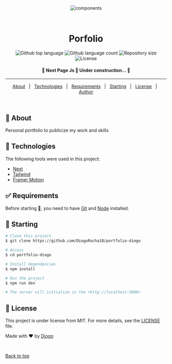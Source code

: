 <div align="center" id="top"> 
  <img src="./.github/app.gif" alt="components" />

&#xa0;

</div>

<h1 align="center">Porfolio</h1>

<p align="center">
  <img alt="Github top language" src="https://img.shields.io/github/languages/top/DiogoRocha10/portfolio-diogo?color=56BEB8">

  <img alt="Github language count" src="https://img.shields.io/github/languages/count/DiogoRocha10/portfolio-diogo?color=56BEB8">

  <img alt="Repository size" src="https://img.shields.io/github/repo-size/DiogoRocha10/portfolio-diogo?color=56BEB8">

  <img alt="License" src="https://img.shields.io/github/license/DiogoRocha10/portfolio-diogo?color=56BEB8">

</p>

<Status>

<h4 align="center">
	🚧  Next Page Js 🚀 Under construction...  🚧
</h4>

<hr>

<p align="center">
  <a href="#dart-about">About</a> &#xa0; | &#xa0; 
  <a href="#rocket-technologies">Technologies</a> &#xa0; | &#xa0;
  <a href="#white_check_mark-requirements">Requirements</a> &#xa0; | &#xa0;
  <a href="#checkered_flag-starting">Starting</a> &#xa0; | &#xa0;
  <a href="#memo-license">License</a> &#xa0; | &#xa0;
  <a href="https://github.com/DiogoRocha10" target="_blank">Author</a>
</p>

<br>

## :dart: About

Personal portfolio to publicize my work and skills

## :rocket: Technologies

The following tools were used in this project:

- [Next](https://nextjs.org/)
- [Tailwind](https://tailwindcss.com/)
- [Framer Motion](https://www.framer.com/docs/introduction/)

## :white_check_mark: Requirements

Before starting :checkered_flag:, you need to have [Git](https://git-scm.com) and [Node](https://nodejs.org/en/) installed.

## :checkered_flag: Starting

```bash
# Clone this project
$ git clone https://github.com/DiogoRocha10/portfolio-diogo

# Access
$ cd portfolio-diogo

# Install dependencies
$ npm install

# Run the project
$ npm run dev

# The server will initialize in the <http://localhost:3000>
```

## :memo: License

This project is under license from MIT. For more details, see the [LICENSE](LICENSE.md) file.

Made with :heart: by <a href="https://github.com/DiogoRocha10" target="_blank">Diogo</a>

&#xa0;

<a href="#top">Back to top</a>
